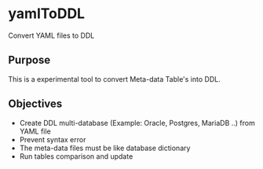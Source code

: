 # yamlToDDL
Convert YAML files to DDL

## Purpose
This is a experimental tool to convert Meta-data Table's into DDL.

## Objectives
- Create DDL multi-database (Example: Oracle, Postgres, MariaDB ..) from YAML file
- Prevent syntax error
- The meta-data files must be like database dictionary
- Run tables comparison and update

